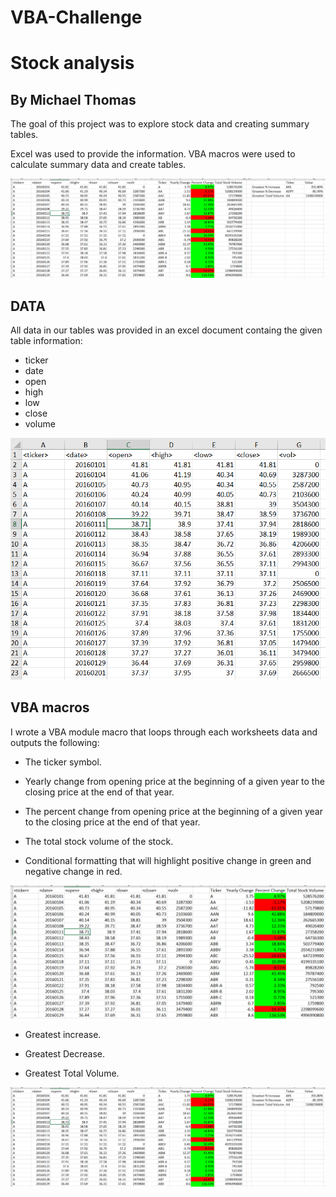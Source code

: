 # VBA-Challenge
# Stock analysis
## By Michael Thomas

The goal of this project was to explore stock data and creating summary tables.

Excel was used to provide the information. 
VBA macros were used to calculate summary data and create tables.

![summary data](Images/summary_data.png)

## DATA
All data in our tables was provided in an excel document containg the given table information:
- ticker	
- date	
- open	
- high	
- low	
- close
- volume

![Data](Images/base_data.png)

## VBA macros

I wrote a VBA module macro that loops through each worksheets data and outputs the following:

- The ticker symbol.

- Yearly change from opening price at the beginning of a given year to the closing price at the end of that year.

- The percent change from opening price at the beginning of a given year to the closing price at the end of that year.

- The total stock volume of the stock.

- Conditional formatting that will highlight positive change in green and negative change in red.

![first loop](Images/derived_data.png)

- Greatest increase.

- Greatest Decrease.

- Greatest Total Volume.

![second loop](Images/summary_data.png)

